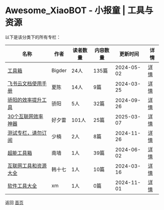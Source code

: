 # Awesome_XiaoBOT - 小报童 | 工具与资源

以下是该分类下的所有专栏：

| 名称 | 作者 | 读者数量 | 内容数量 | 更新时间 | 详情 |
|------|------|----------|----------|----------|------|
| [工具箱](https://xiaobot.net/p/BigderTools?refer=0b133df9-27dc-423b-8101-639049001c13) | Bigder | 24人 | 135篇 |  2024-05-02 | [详情](../data/BigderTools.md) |
| [飞书云文档使用手册](https://xiaobot.net/p/feishu001?refer=0b133df9-27dc-423b-8101-639049001c13) | 夏陈 | 14人 | 9篇 |  2024-03-25 | [详情](../data/feishu001.md) |
| [骄阳的效率提升工具](https://xiaobot.net/p/xiaolvtools?refer=0b133df9-27dc-423b-8101-639049001c13) | 骄阳 | 5人 | 32篇 |  2024-09-26 | [详情](../data/xiaolvtools.md) |
| [30个互联网效率神器](https://xiaobot.net/p/pmtools1?refer=0b133df9-27dc-423b-8101-639049001c13) | 好夕雷 | 101人 | 25篇 |  2025-03-07 | [详情](../data/pmtools1.md) |
| [测试专栏，请勿订阅](https://xiaobot.net/p/web?refer=0b133df9-27dc-423b-8101-639049001c13) | 少楠 | 2人 | 8篇 |  2024-11-26 | [详情](../data/web.md) |
| [超能工具箱](https://xiaobot.net/p/nq20240511?refer=0b133df9-27dc-423b-8101-639049001c13) | 南墙 | 1人 | 39篇 |  2024-06-02 | [详情](../data/nq20240511.md) |
| [互联网工具和资源大全](https://xiaobot.net/p/hanshiqi930?refer=0b133df9-27dc-423b-8101-639049001c13) | 韩十七 | 1人 | 10篇 |  2024-03-16 | [详情](../data/hanshiqi930.md) |
| [软件工具大全](https://xiaobot.net/p/yucca01?refer=0b133df9-27dc-423b-8101-639049001c13) | xm | 1人 | 0篇 |  2024-11-01 | [详情](../data/yucca01.md) |


返回 [首页](../README.md)
